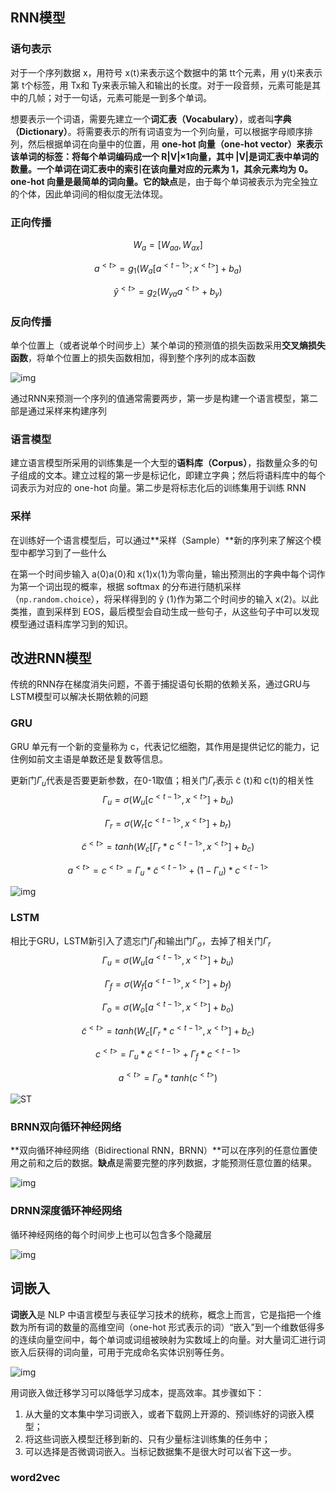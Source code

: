 ## RNN模型

### 语句表示

对于一个序列数据 x，用符号 x⟨t⟩来表示这个数据中的第 tt个元素，用 y⟨t⟩来表示第 t个标签，用 Tx和 Ty来表示输入和输出的长度。对于一段音频，元素可能是其中的几帧；对于一句话，元素可能是一到多个单词。

想要表示一个词语，需要先建立一个**词汇表（Vocabulary）**，或者叫**字典（Dictionary）**。将需要表示的所有词语变为一个列向量，可以根据字母顺序排列，然后根据单词在向量中的位置，用 **one-hot 向量（one-hot vector）**来表示该单词的标签：将每个单词编码成一个 R|V|×1向量，其中 |V|是词汇表中单词的数量。一个单词在词汇表中的索引在该向量对应的元素为 1，其余元素均为 0。one-hot 向量是最简单的词向量。它的**缺点**是，由于每个单词被表示为完全独立的个体，因此单词间的相似度无法体现。

### 正向传播

$$
W_a=[W_{aa},W_{ax}]
$$

$$
a^{<t>}=g_1(W_a[a^{<t-1>};x^{<t>}]+b_a)
$$

$$
\hat y^{<t>}=g_2(W_{ya}a^{<t>}+b_y)
$$

### 反向传播

单个位置上（或者说单个时间步上）某个单词的预测值的损失函数采用**交叉熵损失函数**，将单个位置上的损失函数相加，得到整个序列的成本函数

![img](http://www.ai-start.com/dl2017/images/998c7af4f90cd0de0c88f138b61f0168.png)

通过RNN来预测一个序列的值通常需要两步，第一步是构建一个语言模型，第二部是通过采样来构建序列

### 语言模型

建立语言模型所采用的训练集是一个大型的**语料库（Corpus）**，指数量众多的句子组成的文本。建立过程的第一步是标记化，即建立字典；然后将语料库中的每个词表示为对应的 one-hot 向量。第二步是将标志化后的训练集用于训练 RNN

### 采样

在训练好一个语言模型后，可以通过**采样（Sample）**新的序列来了解这个模型中都学习到了一些什么

在第一个时间步输入 a⟨0⟩a⟨0⟩和 x⟨1⟩x⟨1⟩为零向量，输出预测出的字典中每个词作为第一个词出现的概率，根据 softmax 的分布进行随机采样（`np.random.choice`），将采样得到的 ŷ ⟨1⟩作为第二个时间步的输入 x⟨2⟩。以此类推，直到采样到 EOS，最后模型会自动生成一些句子，从这些句子中可以发现模型通过语料库学习到的知识。

## 改进RNN模型

传统的RNN存在梯度消失问题，不善于捕捉语句长期的依赖关系，通过GRU与LSTM模型可以解决长期依赖的问题

### GRU

GRU 单元有一个新的变量称为 c，代表记忆细胞，其作用是提供记忆的能力，记住例如前文主语是单数还是复数等信息。

更新门$\Gamma_u$代表是否要更新参数，在0-1取值；相关门$\Gamma_r$表示 c̃ ⟨t⟩和 c⟨t⟩的相关性
$$
\Gamma_u=\sigma(W_u[c^{<t-1>},x^{<t>}]+b_u)
$$

$$
\Gamma_r=\sigma(W_r[c^{<t-1>},x^{<t>}]+b_r)
$$

$$
\tilde c^{<t>}=tanh(W_c[\Gamma_r*c^{<t-1>},x^{<t>}]+b_c)
$$

$$
a^{<t>}=c^{<t>}=\Gamma_u * \tilde c^{<t-1>}+(1-\Gamma_u)*c^{<t-1>}
$$

![img](http://www.ai-start.com/dl2017/images/c1df3f793dcb1ec681db6757b4974cee.png)

### LSTM

相比于GRU，LSTM新引入了遗忘门$\Gamma_f$和输出门$\Gamma_o$，去掉了相关门$\Gamma_r$
$$
\Gamma_u=\sigma(W_u[a^{<t-1>},x^{<t>}]+b_u)
$$

$$
\Gamma_f=\sigma(W_f[a^{<t-1>},x^{<t>}]+b_f)
$$

$$
\Gamma_o=\sigma(W_o[a^{<t-1>},x^{<t>}]+b_o)
$$

$$
\tilde c^{<t>}=tanh(W_c[\Gamma_r*c^{<t-1>},x^{<t>}]+b_c)
$$

$$
c^{<t>}=\Gamma_u * \tilde c^{<t-1>}+\Gamma_f*c^{<t-1>}
$$

$$
a^{<t>}=\Gamma_o*tanh(c^{<t>})
$$

![ST](http://www.ai-start.com/dl2017/images/LSTM.png)

### BRNN双向循环神经网络

**双向循环神经网络（Bidirectional RNN，BRNN）**可以在序列的任意位置使用之前和之后的数据。**缺点**是需要完整的序列数据，才能预测任意位置的结果。

![img](http://www.ai-start.com/dl2017/images/053831ff43d039bd5e734df96d8794cb.png)

### DRNN深度循环神经网络

循环神经网络的每个时间步上也可以包含多个隐藏层

![img](http://www.ai-start.com/dl2017/images/455863a3c8c2dfaa0e5474bfa2c6824d.png)

## 词嵌入

**词嵌入**是 NLP 中语言模型与表征学习技术的统称，概念上而言，它是指把一个维数为所有词的数量的高维空间（one-hot 形式表示的词）“嵌入”到一个维数低得多的连续向量空间中，每个单词或词组被映射为实数域上的向量。对大量词汇进行词嵌入后获得的词向量，可用于完成命名实体识别等任务。

![img](http://www.ai-start.com/dl2017/images/ce30c9ae7912bdb3562199bf85eca1cd.png)

用词嵌入做迁移学习可以降低学习成本，提高效率。其步骤如下：

1. 从大量的文本集中学习词嵌入，或者下载网上开源的、预训练好的词嵌入模型；
2. 将这些词嵌入模型迁移到新的、只有少量标注训练集的任务中；
3. 可以选择是否微调词嵌入。当标记数据集不是很大时可以省下这一步。

### word2vec

